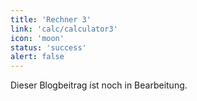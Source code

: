 ```yaml
---
title: 'Rechner 3'
link: 'calc/calculator3'
icon: 'moon'
status: 'success'
alert: false
---
```


Dieser Blogbeitrag ist noch in Bearbeitung.
